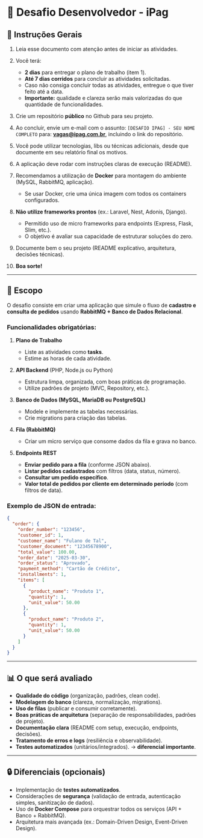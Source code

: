 # 🚀 Desafio Desenvolvedor - iPag

## 📌 Instruções Gerais

1. Leia esse documento com atenção antes de iniciar as atividades.
2. Você terá:

   * **2 dias** para entregar o plano de trabalho (item 1).
   * **Até 7 dias corridos** para concluir as atividades solicitadas.
   * Caso não consiga concluir todas as atividades, entregue o que tiver feito até a data.
   * **Importante:** qualidade e clareza serão mais valorizadas do que quantidade de funcionalidades.
3. Crie um repositório **público** no Github para seu projeto.
4. Ao concluir, envie um e-mail com o assunto:
   `[DESAFIO IPAG] - SEU NOME COMPLETO` para: **[vagas@ipag.com.br](mailto:vagas@ipag.com.br)**, incluindo o link do repositório.
5. Você pode utilizar tecnologias, libs ou técnicas adicionais, desde que documente em seu relatório final os motivos.
6. A aplicação deve rodar com instruções claras de execução (README).
7. Recomendamos a utilização de **Docker** para montagem do ambiente (MySQL, RabbitMQ, aplicação).

   * Se usar Docker, crie uma única imagem com todos os containers configurados.
8. **Não utilize frameworks prontos** (ex.: Laravel, Nest, Adonis, Django).

   * Permitido uso de micro frameworks para endpoints (Express, Flask, Slim, etc.).
   * O objetivo é avaliar sua capacidade de estruturar soluções do zero.
9. Documente bem o seu projeto (README explicativo, arquitetura, decisões técnicas).
10. **Boa sorte!**

---

## 🎯 Escopo

O desafio consiste em criar uma aplicação que simule o fluxo de **cadastro e consulta de pedidos** usando **RabbitMQ + Banco de Dados Relacional**.

### Funcionalidades obrigatórias:

1. **Plano de Trabalho**

   * Liste as atividades como **tasks**.
   * Estime as horas de cada atividade.

2. **API Backend** (PHP, Node.js ou Python)

   * Estrutura limpa, organizada, com boas práticas de programação.
   * Utilize padrões de projeto (MVC, Repository, etc.).

3. **Banco de Dados (MySQL, MariaDB ou PostgreSQL)**

   * Modele e implemente as tabelas necessárias.
   * Crie migrations para criação das tabelas.

4. **Fila (RabbitMQ)**

   * Criar um micro serviço que consome dados da fila e grava no banco.

5. **Endpoints REST**

   * **Enviar pedido para a fila** (conforme JSON abaixo).
   * **Listar pedidos cadastrados** com filtros (data, status, número).
   * **Consultar um pedido específico**.
   * **Valor total de pedidos por cliente em determinado período** (com filtros de data).

### Exemplo de JSON de entrada:

```json
{
  "order": {
    "order_number": "123456",
    "customer_id": 1,
    "customer_name": "Fulano de Tal",
    "customer_document": "12345678900",
    "total_value": 100.00,
    "order_date": "2025-03-30",
    "order_status": "Aprovado",
    "payment_method": "Cartão de Crédito",
    "installments": 1,
    "items": [
      {
        "product_name": "Produto 1",
        "quantity": 1,
        "unit_value": 50.00
      },
      {
        "product_name": "Produto 2",
        "quantity": 1,
        "unit_value": 50.00
      }
    ]
  }
}
```

---

## 📊 O que será avaliado

* **Qualidade do código** (organização, padrões, clean code).
* **Modelagem do banco** (clareza, normalização, migrations).
* **Uso de filas** (publicar e consumir corretamente).
* **Boas práticas de arquitetura** (separação de responsabilidades, padrões de projeto).
* **Documentação clara** (README com setup, execução, endpoints, decisões).
* **Tratamento de erros e logs** (resiliência e observabilidade).
* **Testes automatizados** (unitários/integrados). → **diferencial importante**.

---

## 🔒 Diferenciais (opcionais)

* Implementação de **testes automatizados**.
* Considerações de **segurança** (validação de entrada, autenticação simples, sanitização de dados).
* Uso de **Docker Compose** para orquestrar todos os serviços (API + Banco + RabbitMQ).
* Arquitetura mais avançada (ex.: Domain-Driven Design, Event-Driven Design).
